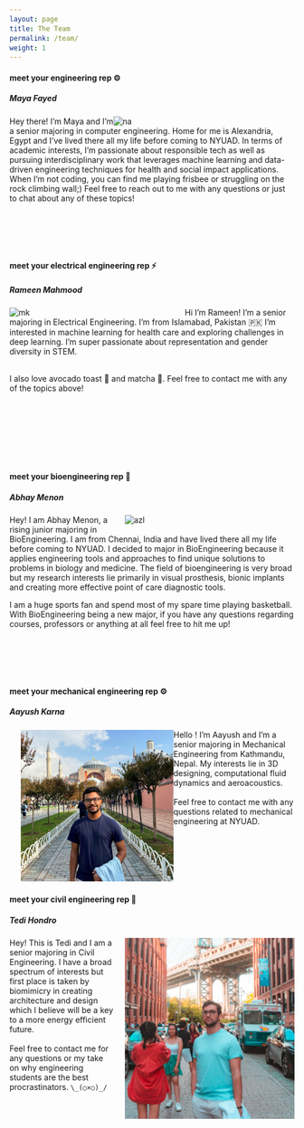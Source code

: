 ```yaml
---
layout: page
title: The Team
permalink: /team/
weight: 1
---
```



#### meet your **engineering** rep :gear:
##### Maya Fayed

<img style="padding-right: 10px;" align="right" src="../assets/Maya.PNG" alt="na" width="310"/>

Hey there! I’m Maya and I’m a senior majoring in computer engineering. Home for me is Alexandria, Egypt and I’ve lived there all my life before coming to NYUAD. In terms of academic interests, I’m passionate about responsible tech as well as pursuing interdisciplinary work that leverages machine learning and data-driven engineering techniques for health and social impact applications. 
When I’m not coding, you can find me playing frisbee or struggling on the rock climbing wall;) Feel free to reach out to me with any questions or just to chat about any of these topics!



<br />
<br />
<br />
<br />

#### meet your **electrical engineering** rep :zap:
##### Rameen Mahmood

<img style="padding-right: 10px;" align="left" src="../assets/Rameen.jpg" alt="mk" width="300"/>

Hi I’m Rameen! I’m a senior majoring in Electrical Engineering. I’m from Islamabad, Pakistan 🇵🇰 I’m interested in machine learning for health care and exploring challenges in deep learning. I’m super passionate about representation and gender diversity in STEM. 
<br />
<br />


I also love avocado toast 🥑 and matcha 🍵. Feel free to contact me with any of the topics above! 
<br />
<br />
<br />
<br />
<br />
<br />
<br />
<br />


#### meet your **bioengineering** rep :syringe:
##### Abhay Menon

<img style="padding-left: 20px; padding-bottom: 10px;" align="right" src="../assets/Abhay.jpeg" alt="azl" width="300"/>

Hey! I am Abhay Menon, a rising junior majoring in BioEngineering. I am from Chennai, India and have lived there all my life before coming to NYUAD. I decided to major in BioEngineering because it applies engineering tools and approaches to find unique solutions to problems in biology and medicine. The field of bioengineering is very broad but my research interests lie primarily in visual prosthesis, bionic implants and creating more effective point of care diagnostic tools. 

I am a huge sports fan and spend most of my spare time playing basketball. With BioEngineering being a new major, if you have any questions regarding courses, professors or anything at all feel free to hit me up!


<br />
<br />
<br />
<br />



#### meet your **mechanical engineering** rep :gear:
##### Aayush Karna

<img style="padding-left: 20px; padding-bottom: 5px;" align="left" src="../assets/Aayush.png" alt="rm" width="270"/>
Hello ! I’m Aayush and I’m a senior majoring in Mechanical Engineering from Kathmandu, Nepal. My interests lie in 3D designing, computational fluid dynamics and aeroacoustics. 
<br />
<br />
Feel free to contact me with any questions related to mechanical engineering at NYUAD. 


<br />
<br />
<br />
<br />
<br />
<br />
<br />


#### meet your **civil engineering** rep :construction:
##### Tedi Hondro

<img style="padding-left: 20px; padding-bottom: 10px;" align="right" src="../assets/Tedi.png" alt="ss" width="300"/>

Hey! This is Tedi and I am a senior majoring in Civil Engineering. I have a broad spectrum of interests but first place is taken by biomimicry in creating architecture and design which I believe will be a key to a more energy efficient future. 
<br />
<br />
Feel free to contact me for any questions or my take on why engineering students are the best procrastinators. `\_(○×○)_/` 



<br />
<br />
<br />
<br />



